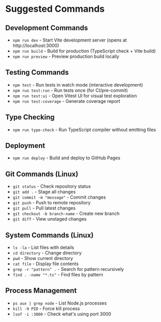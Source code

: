 # Suggested Commands

## Development Commands
- `npm run dev` - Start Vite development server (opens at http://localhost:3000)
- `npm run build` - Build for production (TypeScript check + Vite build)
- `npm run preview` - Preview production build locally

## Testing Commands
- `npm test` - Run tests in watch mode (interactive development)
- `npm run test:run` - Run tests once (for CI/pre-commit)
- `npm run test:ui` - Open Vitest UI for visual test exploration
- `npm run test:coverage` - Generate coverage report

## Type Checking
- `npm run type-check` - Run TypeScript compiler without emitting files

## Deployment
- `npm run deploy` - Build and deploy to GitHub Pages

## Git Commands (Linux)
- `git status` - Check repository status
- `git add .` - Stage all changes
- `git commit -m "message"` - Commit changes
- `git push` - Push to remote repository
- `git pull` - Pull latest changes
- `git checkout -b branch-name` - Create new branch
- `git diff` - View unstaged changes

## System Commands (Linux)
- `ls -la` - List files with details
- `cd directory` - Change directory
- `pwd` - Show current directory
- `cat file` - Display file contents
- `grep -r "pattern" .` - Search for pattern recursively
- `find . -name "*.ts"` - Find files by pattern

## Process Management
- `ps aux | grep node` - List Node.js processes
- `kill -9 PID` - Force kill process
- `lsof -i :3000` - Check what's using port 3000